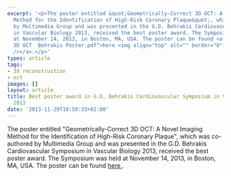 ```yaml
---
excerpt: '<p>The poster entitled &quot;Geometrically-Correct 3D OCT: A Novel Imaging
  Method for the Identification of High-Risk Coronary Plaque&quot;, which was co-authored
  by Multimedia Group and was presented in the G.D. Behrakis Cardiovascular Symposium
  in Vascular Biology 2013, received the best poster award. The Symposium was held
  at November 14, 2013, in Boston, MA, USA. The poster can be found <a href="/files/Geometrically-Correct
  3D OCT  Behrakis Poster.pdf">here <img align="top" alt="" border="0" src="/files/pdf/pdf.png"
  /></a>.</p>'
types: article
tags:
- 3d reconstruction
- oct
images: []
layout: article
title: Best poster award in G.D. Behrakis Cardiovascular Symposium in Vascular Biology
  2013
date: '2013-11-29T10:50:33+02:00'
---
```

<p>The poster entitled &quot;Geometrically-Correct 3D OCT: A Novel Imaging Method for the Identification of High-Risk Coronary Plaque&quot;, which was co-authored by Multimedia Group and was presented in the G.D. Behrakis Cardiovascular Symposium in Vascular Biology 2013, received the best poster award. The Symposium was held at November 14, 2013, in Boston, MA, USA. The poster can be found <a href="/files/Geometrically-Correct 3D OCT  Behrakis Poster.pdf">here <img align="top" alt="" border="0" src="/files/pdf/pdf.png" /></a>.</p>
